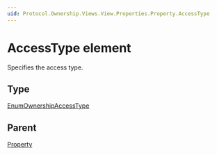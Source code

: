 ```yaml
---
uid: Protocol.Ownership.Views.View.Properties.Property.AccessType
---
```


# AccessType element

Specifies the access type.

## Type

[EnumOwnershipAccessType](xref:Protocol-EnumOwnershipAccessType)

## Parent

[Property](xref:Protocol.Ownership.Views.View.Properties.Property)

